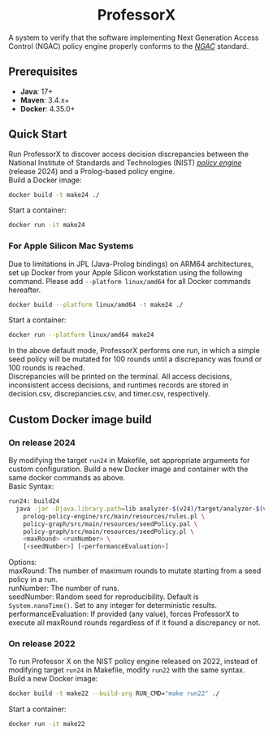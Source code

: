 <h1 align="center">ProfessorX</h1>

A system to verify that the software implementing Next Generation Access Control (NGAC) policy engine properly conforms to the [_NGAC_](https://standards.incits.org/higherlogic/ws/public/projects/2328/details) standard.

## Prerequisites
- **Java**: 17+
- **Maven**: 3.4.x+
- **Docker**: 4.35.0+
## Quick Start
Run ProfessorX to discover access decision discrepancies between the National Institute of Standards and Technologies (NIST) [_policy engine_](https://github.com/PM-Master/policy-machine-core/wiki) (release 2024) and a Prolog-based policy engine.  
Build a Docker image:
```bash
docker build -t make24 ./
```
Start a container:
```bash
docker run -it make24
```
### For Apple Silicon Mac Systems
Due to limitations in JPL (Java-Prolog bindings) on ARM64 architectures, set up Docker from your Apple Silicon workstation using the following command. Please add `--platform linux/amd64` for all Docker commands hereafter.
```bash
docker build --platform linux/amd64 -t make24 ./
```
Start a container:
```bash
docker run --platform linux/amd64 make24
```
In the above default mode, ProfessorX performs one run, in which a simple seed policy will be mutated for 100 rounds until a discrepancy was found or 100 rounds is reached.  
Discrepancies will be printed on the terminal. All access decisions, inconsistent access decisions, and runtimes records are stored in decision.csv, discrepancies.csv, and timer.csv, respectively.

[//]: # (The default setting is maxRound=100, runNumber=1, and no seedNumber or performanceEvaluation arguments are provided. Change the setting in the Makefile accordingly.)

## Custom Docker image build
### On release 2024
By modifying the target `run24` in Makefile, set appropriate arguments for custom configuration. Build a new Docker image and container with the same docker commands as above.   
Basic Syntax:
```bash
run24: build24
  java -jar -Djava.library.path=lib analyzer-$(v24)/target/analyzer-$(v24)-0.1.jar \
    prolog-policy-engine/src/main/resources/rules.pl \
    policy-graph/src/main/resources/seedPolicy.pal \
    policy-graph/src/main/resources/seedPolicy.pl \
    <maxRound> <runNumber> \
    [<seedNumber>] [<performanceEvaluation>]
```
Options:  
maxRound: The number of maximum rounds to mutate starting from a seed policy in a run.  
runNumber: The number of runs.  
seedNumber: Random seed for reproducibility. Default is `System.nanoTime()`. Set to any integer for deterministic results.  
performanceEvaluation: If provided (any value), forces ProfessorX to execute all maxRound rounds regardless of if it found a discrepancy or not.

### On release 2022
To run Professor X on the NIST policy engine released on 2022, instead of modifying target `run24` in Makefile, modify `run22` with the same syntax.  
Build a new Docker image:
```bash
docker build -t make22 --build-arg RUN_CMD="make run22" ./
```
Start a container:
```bash
docker run -it make22
```

[//]: # (## Build your own policy)